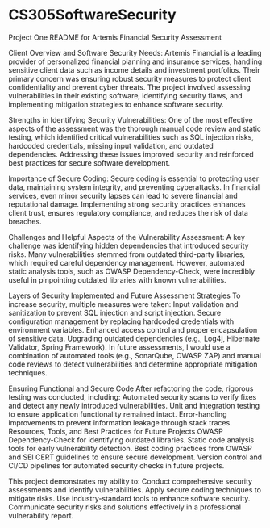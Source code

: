 # CS305SoftwareSecurity
Project One
README for Artemis Financial Security Assessment

Client Overview and Software Security Needs:
Artemis Financial is a leading provider of personalized financial planning and insurance services, handling sensitive client data such as income details and investment portfolios. Their primary concern was ensuring robust security measures to protect client confidentiality and prevent cyber threats. The project involved assessing vulnerabilities in their existing software, identifying security flaws, and implementing mitigation strategies to enhance software security.

Strengths in Identifying Security Vulnerabilities:
One of the most effective aspects of the assessment was the thorough manual code review and static testing, which identified critical vulnerabilities such as SQL injection risks, hardcoded credentials, missing input validation, and outdated dependencies. Addressing these issues improved security and reinforced best practices for secure software development.

Importance of Secure Coding:
Secure coding is essential to protecting user data, maintaining system integrity, and preventing cyberattacks. In financial services, even minor security lapses can lead to severe financial and reputational damage. Implementing strong security practices enhances client trust, ensures regulatory compliance, and reduces the risk of data breaches.

Challenges and Helpful Aspects of the Vulnerability Assessment:
A key challenge was identifying hidden dependencies that introduced security risks. Many vulnerabilities stemmed from outdated third-party libraries, which required careful dependency management. However, automated static analysis tools, such as OWASP Dependency-Check, were incredibly useful in pinpointing outdated libraries with known vulnerabilities.

Layers of Security Implemented and Future Assessment Strategies
To increase security, multiple measures were taken:
Input validation and sanitization to prevent SQL injection and script injection.
Secure configuration management by replacing hardcoded credentials with environment variables.
Enhanced access control and proper encapsulation of sensitive data.
Upgrading outdated dependencies (e.g., Log4j, Hibernate Validator, Spring Framework).
In future assessments, I would use a combination of automated tools (e.g., SonarQube, OWASP ZAP) and manual code reviews to detect vulnerabilities and determine appropriate mitigation techniques.

Ensuring Functional and Secure Code
After refactoring the code, rigorous testing was conducted, including:
Automated security scans to verify fixes and detect any newly introduced vulnerabilities.
Unit and integration testing to ensure application functionality remained intact.
Error-handling improvements to prevent information leakage through stack traces.
Resources, Tools, and Best Practices for Future Projects
OWASP Dependency-Check for identifying outdated libraries.
Static code analysis tools for early vulnerability detection.
Best coding practices from OWASP and SEI CERT guidelines to ensure secure development.
Version control and CI/CD pipelines for automated security checks in future projects.

This project demonstrates my ability to:
Conduct comprehensive security assessments and identify vulnerabilities.
Apply secure coding techniques to mitigate risks.
Use industry-standard tools to enhance software security.
Communicate security risks and solutions effectively in a professional vulnerability report.

